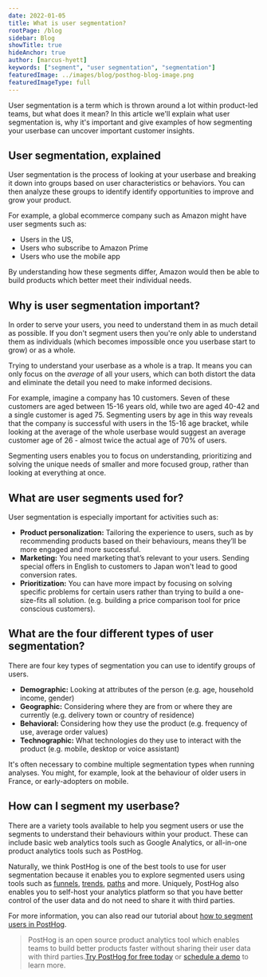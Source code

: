 ```yaml
---
date: 2022-01-05
title: What is user segmentation?
rootPage: /blog
sidebar: Blog
showTitle: true
hideAnchor: true
author: [marcus-hyett]
keywords: ["segment", "user segmentation", "segmentation"]
featuredImage: ../images/blog/posthog-blog-image.png
featuredImageType: full
---
```


User segmentation is a term which is thrown around a lot within product-led teams, but what does it mean? In this article we'll explain what user segmentation is, why it's important and give examples of how segmenting your userbase can uncover important customer insights. 

## User segmentation, explained

User segmentation is the process of looking at your userbase and breaking it down into groups based on user characteristics or behaviors. You can then analyze these groups to identify identify opportunities to improve and grow your product.

For example, a global ecommerce company such as Amazon might have user segments such as: 

- Users in the US, 
- Users who subscribe to Amazon Prime
- Users who use the mobile app

By understanding how these segments differ, Amazon would then be able to build products which better meet their individual needs. 

## Why is user segmentation important?

In order to serve your users, you need to understand them in as much detail as possible. If you don't segment users then you're only able to understand them as individuals (which becomes impossible once you userbase start to grow) or as a whole. 

Trying to understand your userbase as a whole is a trap. It means you can only focus on the _average_ of all your users, which can both distort the data and eliminate the detail you need to make informed decisions.  

For example, imagine a company has 10 customers. Seven of these customers are aged between 15-16 years old, while two are aged 40-42 and a single customer is aged 75. Segmenting users by age in this way reveals that the company is successful with users in the 15-16 age bracket, while looking at the average of the whole userbase would suggest an average customer age of 26 - almost twice the actual age of 70% of users. 

Segmenting users enables you to focus on understanding, prioritizing and solving the unique needs of smaller and more focused group, rather than looking at everything at once. 

## What are user segments used for?

User segmentation is especially important for activities such as:

* **Product personalization:** Tailoring the experience to users, such as by recommending products based on their behaviours, means they’ll be more engaged and more successful. 
* **Marketing:** You need marketing that’s relevant to your users. Sending special offers in English to customers to Japan won't lead to good conversion rates.
* **Prioritization:** You can have more impact by focusing on solving specific problems for certain users rather than trying to build a one-size-fits all solution. (e.g. building a price comparison tool for price conscious customers).

## What are the four different types of user segmentation?

There are four key types of segmentation you can use to identify groups of users. 

* **Demographic:** Looking at attributes of the person (e.g. age, household income, gender)
* **Geographic:** Considering where they are from or where they are currently (e.g. delivery town or country of residence)
* **Behavioral:** Considering how they use the product (e.g. frequency of use, average order values)
* **Technographic:** What technologies do they use to interact with the product (e.g. mobile, desktop or voice assistant)

It's often necessary to combine multiple segmentation types when running analyses. You might, for example, look at the behaviour of older users in France, or early-adopters on mobile. 

## How can I segment my userbase?

There are a variety tools available to help you segment users or use the segments to understand their behaviours within your product. These can include basic web analytics tools such as Google Analytics, or all-in-one product analytics tools such as PostHog. 

Naturally, we think PostHog is one of the best tools to use for user segmentation because it enables you to explore segmented users using tools such as [funnels](/product/funnels), [trends](/product/trends), [paths](/product/user-paths) and more. Uniquely, PostHog also enables you to self-host your analytics platform so that you have better control of the user data and do not need to share it with third parties.

For more information, you can also read our tutorial about [how to segment users in PostHog](/docs/tutorials/how-to-segment-users). 

> PostHog is an open source product analytics tool which enables teams to build better products faster without sharing their user data with third parties.[Try PostHog for free today](/signup) or [schedule a demo](/book-a-demo) to learn more.
